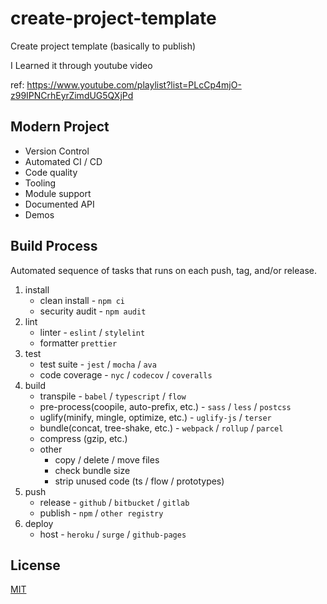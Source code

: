 # create-project-template

Create project template (basically to publish)

I Learned it through youtube video

ref: https://www.youtube.com/playlist?list=PLcCp4mjO-z99IPNCrhEyrZimdUG5QXjPd

## Modern Project

- Version Control
- Automated CI / CD
- Code quality
- Tooling
- Module support
- Documented API
- Demos

## Build Process

Automated sequence of tasks that runs on each push, tag, and/or release.

1. install
   - clean install - ```npm ci```
   - security audit - ```npm audit```
2. lint
   - linter - ```eslint``` / ```stylelint```
   - formatter ```prettier```
3. test
   - test suite - ```jest``` / ```mocha``` / ```ava```
   - code coverage - ```nyc``` / ```codecov``` / ```coveralls```
4. build
   - transpile - ```babel``` / ```typescript``` / ```flow```
   - pre-process(coopile, auto-prefix, etc.) - ```sass``` / ```less``` / ```postcss```
   - uglify(minify, mingle, optimize, etc.) - ```uglify-js``` / ```terser```
   - bundle(concat, tree-shake, etc.) - ```webpack``` / ```rollup``` / ```parcel```
   - compress (gzip, etc.)
   - other
     - copy / delete / move files
     - check bundle size
     - strip unused code (ts / flow / prototypes)
5. push
   - release - ```github``` / ```bitbucket``` / ```gitlab```
   - publish - ```npm``` / ```other registry```
6. deploy
   - host - ```heroku``` / ```surge``` / ```github-pages```

## License
[MIT](https://choosealicense.com/licenses/mit/)
